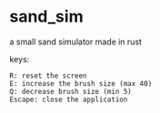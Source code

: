 # sand_sim

a small sand simulator made in rust

keys:
```
R: reset the screen
E: increase the brush size (max 40)
Q: decrease brush size (min 5)
Escape: close the application
```
